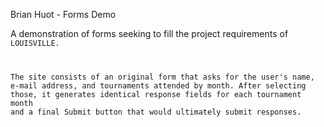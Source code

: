Brian Huot - Forms Demo

A demonstration of forms seeking to fill the project requirements of <code>LOUISVILLE.

The site consists of an original form that asks for the user's name, e-mail address, and tournaments attended by month. After selecting those, it generates identical response fields for each tournament month and a final Submit button that would ultimately submit responses.